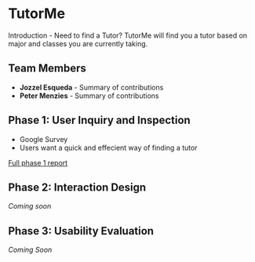 # TutorMe

Introduction - Need to find a Tutor? TutorMe will find you a tutor based on major and classes you are currently taking.

## Team Members

* **Jozzel Esqueda** - Summary of contributions
* **Peter Menzies** - Summary of contributions

## Phase 1: User Inquiry and Inspection

* Google Survey
* Users want a quick and effecient way of finding a tutor

[Full phase 1 report](phase1/)

## Phase 2: Interaction Design

*Coming soon*

## Phase 3: Usability Evaluation

*Coming Soon*
